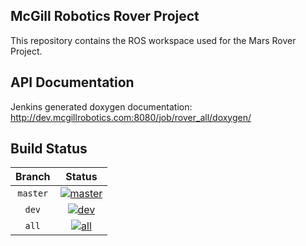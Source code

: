 McGill Robotics Rover Project
---

This repository contains the ROS workspace used for the Mars Rover Project.

API Documentation
---
Jenkins generated doxygen documentation: http://dev.mcgillrobotics.com:8080/job/rover_all/doxygen/

Build Status
------------

[master]: http://dev.mcgillrobotics.com:8080/buildStatus/icon?job=rover_master
[master url]: http://dev.mcgillrobotics.com:8080/job/rover_master

[dev]: http://dev.mcgillrobotics.com:8080/buildStatus/icon?job=rover_dev
[dev url]: http://dev.mcgillrobotics.com:8080/job/rover_dev

[all]: http://dev.mcgillrobotics.com:8080/buildStatus/icon?job=rover_all
[all url]: http://dev.mcgillrobotics.com:8080/job/rover_all

| Branch   | Status                  |
|:--------:|:-----------------------:|
| `master` | [![master]][master url] |
| `dev`    | [![dev]][dev url]       |
| `all`    | [![all]][all url]       |

